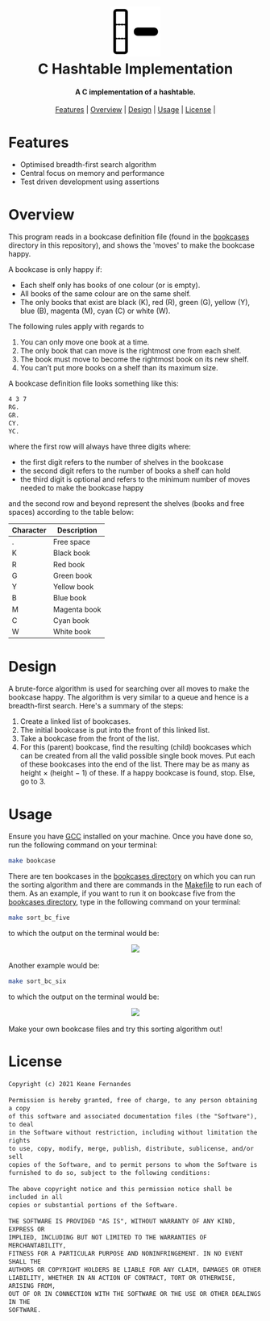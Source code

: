 <h1 align="center">
  <br>
    <img src=./docs/hashtable.png alt="hashtable.png" width="100"></a>
  <br>
    C Hashtable Implementation
  <br>
</h1>

<h4 align="center">A C implementation of a hashtable.</h4>

<p align="center">
  <a href="#Features">Features</a> |
  <a href="#Overview">Overview</a> |
  <a href="#Design">Design</a>     |
  <a href="#Usage">Usage</a>       |
  <a href="#License">License</a>   |
</p>

# Features
- Optimised breadth-first search algorithm
- Central focus on memory and performance
- Test driven development using assertions

# Overview
This program reads in a bookcase definition file (found in the [bookcases](bookcases) directory in this repository), and shows the 'moves' to make the bookcase happy.

A bookcase is only happy if:
- Each shelf only has books of one colour (or is empty).
- All books of the same colour are on the same shelf.
- The only books that exist are black (K), red (R), green (G), yellow (Y), blue (B), magenta (M), cyan (C) or white (W).

The following rules apply with regards to 
1. You can only move one book at a time.
2. The only book that can move is the rightmost one from each shelf. 
3. The book must move to become the rightmost book on its new shelf. 
4. You can’t put more books on a shelf than its maximum size.

A bookcase definition file looks something like this:

```bc
4 3 7
RG.
GR.
CY.
YC.
```

where the first row will always have three digits where: 
- the first digit refers to the number of shelves in the bookcase
- the second digit refers to the number of books a shelf can hold
- the third digit is optional and refers to the minimum number of moves needed to make the bookcase happy 

and the second row and beyond represent the shelves (books and free spaces) according to the table below:

| Character   | Description      |
| ----------- | ---------------- |
| .           | Free space       |
| K           | Black book       |
| R           | Red book         |
| G           | Green book       |
| Y           | Yellow book      |
| B           | Blue book        |
| M           | Magenta book     |
| C           | Cyan book        |
| W           | White book       |

# Design
A brute-force algorithm is used for searching over all moves to make the bookcase happy. The algorithm is very similar to a queue and hence is a breadth-first search. Here's a summary of the steps:
1. Create a linked list of bookcases.
2. The initial bookcase is put into the front of this linked list.
3. Take a bookcase from the front of the list.
4. For this (parent) bookcase, find the resulting (child) bookcases which can be created from all the valid possible single book moves. Put each of these bookcases into the end of the list. There may be as many as height × (height − 1) of these. If a happy bookcase is found, stop. Else, go to 3.

# Usage
Ensure you have [GCC](https://gcc.gnu.org) installed on your machine. Once you have done so, run the following command on your terminal:

```bash
make bookcase
```

There are ten bookcases in the [bookcases directory](bookcases) on which you can run the sorting algorithm and there are commands in the [Makefile](Makefile) to run each of them. As an example, if you want to run it on bookcase five from the [bookcases directory](bookcases), type in the following command on your terminal:

```bash
make sort_bc_five
```
to which the output on the terminal would be:

<p align="center">
  <img width=50 src="docs/bc_five.jpg">
</p>

Another example would be:

```bash
make sort_bc_six
```
to which the output on the terminal would be:

<p align="center">
  <img width=40 src="docs/bc_six.png">
</p>

Make your own bookcase files and try this sorting algorithm out!

# License

```
Copyright (c) 2021 Keane Fernandes

Permission is hereby granted, free of charge, to any person obtaining a copy
of this software and associated documentation files (the "Software"), to deal
in the Software without restriction, including without limitation the rights
to use, copy, modify, merge, publish, distribute, sublicense, and/or sell
copies of the Software, and to permit persons to whom the Software is
furnished to do so, subject to the following conditions:

The above copyright notice and this permission notice shall be included in all
copies or substantial portions of the Software.

THE SOFTWARE IS PROVIDED "AS IS", WITHOUT WARRANTY OF ANY KIND, EXPRESS OR
IMPLIED, INCLUDING BUT NOT LIMITED TO THE WARRANTIES OF MERCHANTABILITY,
FITNESS FOR A PARTICULAR PURPOSE AND NONINFRINGEMENT. IN NO EVENT SHALL THE
AUTHORS OR COPYRIGHT HOLDERS BE LIABLE FOR ANY CLAIM, DAMAGES OR OTHER
LIABILITY, WHETHER IN AN ACTION OF CONTRACT, TORT OR OTHERWISE, ARISING FROM,
OUT OF OR IN CONNECTION WITH THE SOFTWARE OR THE USE OR OTHER DEALINGS IN THE
SOFTWARE.
```

